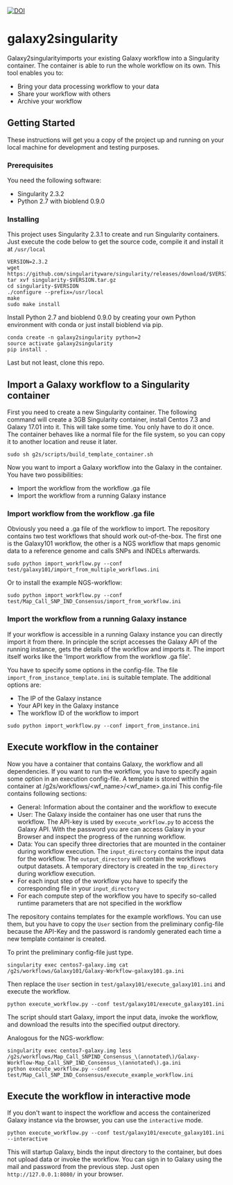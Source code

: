 [![DOI](https://zenodo.org/badge/114872334.svg)](https://zenodo.org/badge/latestdoi/114872334)

# galaxy2singularity

Galaxy2singularityimports your existing Galaxy workflow into a Singularity container. The container is able to run the whole workflow on its own.
This tool enables you to:

* Bring your data processing workflow to your data
* Share your workflow with others
* Archive your workflow

## Getting Started

These instructions will get you a copy of the project up and running on your local machine for development and testing purposes.

### Prerequisites

You need the following software:
 * Singularity 2.3.2
 * Python 2.7 with bioblend 0.9.0

### Installing

This project uses Singularity 2.3.1 to create and run Singularity containers. Just execute the code below to get the source code, compile it and install it at `/usr/local`

```
VERSION=2.3.2
wget https://github.com/singularityware/singularity/releases/download/$VERSION/singularity-$VERSION.tar.gz
tar xvf singularity-$VERSION.tar.gz
cd singularity-$VERSION
./configure --prefix=/usr/local
make
sudo make install
```

Install Python 2.7 and bioblend 0.9.0 by creating your own Python environment with conda or just install bioblend via pip.

```
conda create -n galaxy2singularity python=2
source activate galaxy2singularity
pip install .
```

Last but not least, clone this repo.

## Import a Galaxy workflow to a Singularity container

First you need to create a new Singularity container. The following command will create a 3GB Singularity container, install Centos 7.3 and Galaxy 17.01 into it.
This will take some time. You only have to do it once. The container behaves like a normal file for the file system, so you can copy it to another location and reuse it later.

```
sudo sh g2s/scripts/build_template_container.sh
```

Now you want to import a Galaxy workflow into the Galaxy in the container. You have two possibilities:

* Import the workflow from the workflow .ga file
* Import the workflow from a running Galaxy instance

### Import workflow from the workflow .ga file

Obviously you need a .ga file of the workflow to import. The repository contains two test workflows that should work out-of-the-box. The first one is the Galaxy101 workflow, the other is a NGS workflow that maps genomic data to a reference genome and calls SNPs and INDELs afterwards.

```
sudo python import_workflow.py --conf test/galaxy101/import_from_multiple_workflows.ini
```

Or to install the example NGS-workflow:

```
sudo python import_workflow.py --conf test/Map_Call_SNP_IND_Consensus/import_from_workflow.ini
```

### Import the workflow from a running Galaxy instance

If your workflow is accessible in a running Galaxy instance you can directly import it from there. In principle the script accesses the Galaxy API of the running instance, gets the details of the workflow and imports it. The import itself works like the 'Import workflow from the workflow .ga file'.

You have to specify some options in the config-file. The file `import_from_instance_template.ini` is suitable template. The additional options are:

* The IP of the Galaxy instance
* Your API key in the Galaxy instance
* The workflow ID of the workflow to import

```
sudo python import_workflow.py --conf import_from_instance.ini
```

## Execute workflow in the container

Now you have a container that contains Galaxy, the workflow and all dependencies.
If you want to run the workflow, you have to specify again some option in an execution config-file. A template is stored within the container at /g2s/workflows/<wf_name>/<wf_name>.ga.ini
This config-file contains following sections:

* General: Information about the container and the workflow to execute
* User: The Galaxy inside the container has one user that runs the workflow. The API-key is used by `execute_workflow.py` to access the Galaxy API. With the password you are can access Galaxy in your Browser and inspect the progress of the running workflow.
* Data: You can specify three directories that are mounted in the container during workflow execution. The `input_directory` contains the input data for the workflow. The `output_directory` will contain the workflows output datasets. A temporary directory is created in the `tmp_directory` during workflow execution.
* For each input step of the workflow you have to specify the corresponding file in your `input_directory`
* For each compute step of the workflow you have to specify so-called runtime parameters that are not specified in the workflow

The repository contains templates for the example workflows. You can use them, but you have to copy the `User` section from the preliminary config-file because the API-Key and the password is randomly generated each time a new template container is created.

To print the preliminary config-file just type.

```
singularity exec centos7-galaxy.img cat /g2s/workflows/Galaxy101/Galaxy-Workflow-galaxy101.ga.ini
```

Then replace the `User` section in `test/galaxy101/execute_galaxy101.ini` and execute the workflow.

```
python execute_workflow.py --conf test/galaxy101/execute_galaxy101.ini 
```

The script should start Galaxy, import the input data, invoke the workflow, and download the results into the specified output directory.

Analogous for the NGS-workflow:

```
singularity exec centos7-galaxy.img less /g2s/workflows/Map_Call_SNPIND_Consensus_\(annotated\)/Galaxy-Workflow-Map_Call_SNP_IND_Consensus_\(annotated\).ga.ini
python execute_workflow.py --conf test/Map_Call_SNP_IND_Consensus/execute_example_workflow.ini
```

## Execute the workflow in interactive mode

If you don't want to inspect the workflow and access the containerized Galaxy instance via the browser, you can use the `interactive` mode.

```
python execute_workflow.py --conf test/galaxy101/execute_galaxy101.ini --interactive
```

This will startup Galaxy, binds the input directory to the container, but does not upload data or invoke the workflow. You can sign in to Galaxy using the mail and password from the previous step. Just open `http://127.0.0.1:8080/` in your browser.

